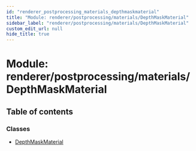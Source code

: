 ```yaml
---
id: "renderer_postprocessing_materials_depthmaskmaterial"
title: "Module: renderer/postprocessing/materials/DepthMaskMaterial"
sidebar_label: "renderer/postprocessing/materials/DepthMaskMaterial"
custom_edit_url: null
hide_title: true
---
```


# Module: renderer/postprocessing/materials/DepthMaskMaterial

## Table of contents

### Classes

- [DepthMaskMaterial](../classes/renderer_postprocessing_materials_depthmaskmaterial.depthmaskmaterial.md)
